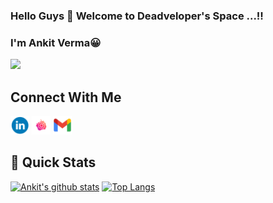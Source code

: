 ### Hello Guys 👋 Welcome to Deadveloper's Space ...!!
### I'm Ankit Verma😀
[<img src="https://komarev.com/ghpvc/?username=roksankit24&label=Profile+Views&color=2e8b57&style=flat" />](https://github.com/roksankit24)


<!--
**roksankit24/roksankit24** is a ✨ _special_ ✨ repository because its `README.md` (this file) appears on your GitHub profile.

Here are some ideas to get you started:

- 🔭 I’m currently working on ...
- 🌱 I’m currently learning ...
- 👯 I’m looking to collaborate on ...
- 🤔 I’m looking for help with ...
- 💬 Ask me about ...
- 📫 How to reach me: ...
- 😄 Pronouns: ...
- ⚡ Fun fact: ...
-->
## Connect With Me
<a href="https://www.linkedin.com/in/vermankit24/"><img src="/linkedin.png" alt="alt text" width="30px" height="30px"></a>  <a href="https://www.instagram.com/deadveloper_/"><img src="/instagram.png" alt="alt text" width="30px" height="30px"></a>  <a href="mailto:ankitiitian24@gmail.com"><img src="/gmail.png" alt="alt text" width="30px" height="30px"></a>  


## 🚀 Quick Stats
[![Ankit's github stats](https://github-readme-stats.vercel.app/api?username=roksankit24&show_icons=true&theme=radical)](https://github.com/roksankit24/github-readme-stats)
[![Top Langs](https://github-readme-stats.vercel.app/api/top-langs/?username=roksankit24&layout=compact&theme=radical)](https://github.com/roksankit24/github-readme-stats)
